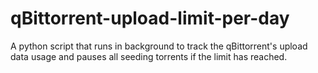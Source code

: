 # qBittorrent-upload-limit-per-day
A python script that runs in background to track the qBittorrent's upload data usage and pauses all seeding torrents if the limit has reached.
